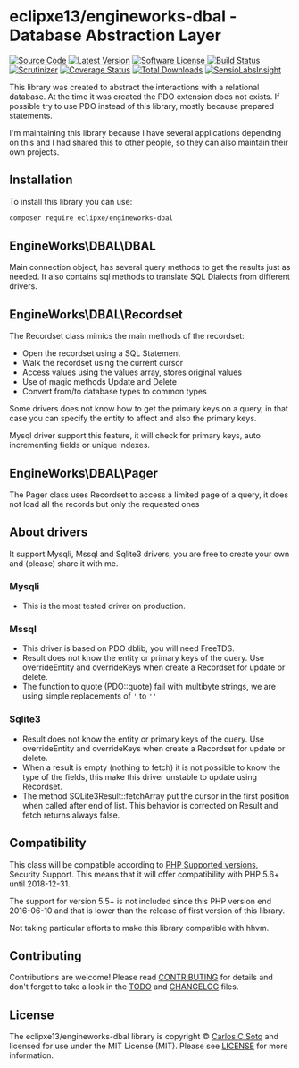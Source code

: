 # eclipxe13/engineworks-dbal - Database Abstraction Layer

[![Source Code][badge-source]][source]
[![Latest Version][badge-release]][release]
[![Software License][badge-license]][license]
[![Build Status][badge-build]][build]
[![Scrutinizer][badge-quality]][quality]
[![Coverage Status][badge-coverage]][coverage]
[![Total Downloads][badge-downloads]][downloads]
[![SensioLabsInsight][badge-sensiolabs]][sensiolabs]

This library was created to abstract the interactions with a relational database.
At the time it was created the PDO extension does not exists.
If possible try to use PDO instead of this library, mostly because prepared statements.

I'm maintaining this library because I have several applications depending on this
and I had shared this to other people, so they can also maintain their own projects.

## Installation

To install this library you can use:
```bash
composer require eclipxe/engineworks-dbal
```

## EngineWorks\DBAL\DBAL

Main connection object, has several query methods to get the results just as needed.
It also contains sql methods to translate SQL Dialects from different drivers.

## EngineWorks\DBAL\Recordset

The Recordset class mimics the main methods of the recordset:

- Open the recordset using a SQL Statement
- Walk the recordset using the current cursor
- Access values using the values array, stores original values
- Use of magic methods Update and Delete
- Convert from/to database types to common types

Some drivers does not know how to get the primary keys on a query,
in that case you can specify the entity to affect and also the primary keys.

Mysql driver support this feature, it will check for primary keys,
auto incrementing fields or unique indexes.

## EngineWorks\DBAL\Pager

The Pager class uses Recordset to access a limited page of a query, it does not load
all the records but only the requested ones

## About drivers

It support Mysqli, Mssql and Sqlite3 drivers, you are free to create your own and (please) share it with me.

### Mysqli

- This is the most tested driver on production.

### Mssql

- This driver is based on PDO dblib, you will need FreeTDS.
- Result does not know the entity or primary keys of the query.
  Use overrideEntity and overrideKeys when create a Recordset for update or delete.
- The function to quote (PDO::quote) fail with multibyte strings, we are
  using simple replacements of `'` to `''`

### Sqlite3

- Result does not know the entity or primary keys of the query.
  Use overrideEntity and overrideKeys when create a Recordset for update or delete.
- When a result is empty (nothing to fetch) it is not possible to know the type
  of the fields, this make this driver unstable to update using Recordset.
- The method SQLite3Result::fetchArray put the cursor in the first position
  when called after end of list. This behavior is corrected on Result and fetch
  returns always false.

## Compatibility

This class will be compatible according to [PHP Supported versions](http://php.net/supported-versions.php),
Security Support. This means that it will offer compatibility with PHP 5.6+ until 2018-12-31.

The support for version 5.5+ is not included since this PHP version end 2016-06-10
and that is lower than the release of first version of this library.

Not taking particular efforts to make this library compatible with hhvm.

## Contributing

Contributions are welcome! Please read [CONTRIBUTING][] for details
and don't forget to take a look in the [TODO][] and [CHANGELOG][] files.

## License

The eclipxe13/engineworks-dbal library is copyright © [Carlos C Soto](https://eclipxe.com.mx/)
and licensed for use under the MIT License (MIT). Please see [LICENSE][] for more information.

[contributing]: https://github.com/eclipxe13/engineworks-dbal/blob/master/CONTRIBUTING.md
[changelog]: https://github.com/eclipxe13/engineworks-dbal/blob/master/CHANGELOG.md
[todo]: https://github.com/eclipxe13/engineworks-dbal/blob/master/TODO.md

[source]: https://github.com/eclipxe13/engineworks-dbal
[release]: https://github.com/eclipxe13/engineworks-dbal/releases
[license]: https://github.com/eclipxe13/engineworks-dbal/blob/master/LICENSE
[build]: https://travis-ci.org/eclipxe13/engineworks-dbal?branch=master
[quality]: https://scrutinizer-ci.com/g/eclipxe13/engineworks-dbal/
[sensiolabs]: https://insight.sensiolabs.com/projects/26f47360-dc06-4387-b258-b619ff1bca50
[coverage]: https://scrutinizer-ci.com/g/eclipxe13/engineworks-dbal/code-structure/master/code-coverage
[downloads]: https://packagist.org/packages/eclipxe/engineworks-dbal

[badge-source]: http://img.shields.io/badge/source-eclipxe13/engineworks--dbal-blue.svg?style=flat-square
[badge-release]: https://img.shields.io/github/release/eclipxe13/engineworks-dbal.svg?style=flat-square
[badge-license]: https://img.shields.io/badge/license-MIT-brightgreen.svg?style=flat-square
[badge-build]: https://img.shields.io/travis/eclipxe13/engineworks-dbal/master.svg?style=flat-square
[badge-quality]: https://img.shields.io/scrutinizer/g/eclipxe13/engineworks-dbal/master.svg?style=flat-square
[badge-sensiolabs]: https://insight.sensiolabs.com/projects/26f47360-dc06-4387-b258-b619ff1bca50/mini.png
[badge-coverage]: https://img.shields.io/scrutinizer/coverage/g/eclipxe13/engineworks-dbal/master.svg?style=flat-square
[badge-downloads]: https://img.shields.io/packagist/dt/eclipxe/engineworks-dbal.svg?style=flat-square
